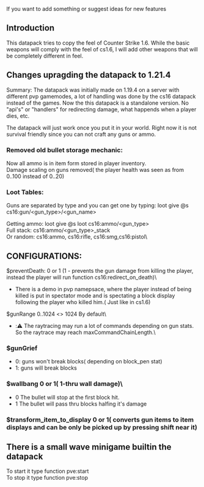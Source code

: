 If you want to add something or suggest ideas for new features

## Introduction
This datapack tries to copy the feel of Counter Strike 1.6.
While the basic weapons will comply with the feel of cs1.6, I will add other weapons that will be completely different in feel.

## Changes upragding the datapack to 1.21.4
Summary:
The datapack was initially made on 1.19.4 on a server with different pvp gamemodes, a lot of handling was done by the cs16 datapack instead of the games.
Now the this datapack is a standalone version. No "api's" or "handlers" for redirecting damage, what happends when a player dies, etc.

The datapack will just work once you put it in your world. Right now it is not survival friendly since you can not craft any guns or ammo.

### Removed old bullet storage mechanic:
Now all ammo is in item form stored in player inventory.\
Damage scaling on guns removed( the player health was seen as from 0..100 instead of 0..20)

### Loot Tables:
Guns are separated by type and you can get one by typing:
loot give @s cs16:gun/<gun_type>/<gun_name>

Getting ammo:
loot give @s loot cs16:ammo/<gun_type>\
Full stack: cs16:ammo/<gun_type>_stack\
Or random: cs16:ammo, cs16:rifle, cs16:smg,cs16:pistol\

## CONFIGURATIONS:
$preventDeath: 0 or 1 (1 - prevents the gun damage from killing the player, instead the player will run function cs16:redirect_on_death)\
- There is a demo in pvp namepsace, where the player instead of being killed is put in spectator mode and is spectating a block display following the player who killed him.( Just like in cs1.6)

$gunRange 0..1024 <> 1024 By default\
- :⚠️ The raytracing may run a lot of commands depending on gun stats. So the raytrace may reach maxCommandChainLength.\
### $gunGrief
- 0: guns won't break blocks( depending on block_pen stat)
- 1: guns will break blocks
### $wallbang 0 or 1( 1-thru wall damage)\
- 0 The bullet will stop at the first block hit.
- 1 The bullet will pass thru blocks halfing it's damage
### $transform_item_to_display 0 or 1( converts gun items to item displays and can be only be picked up by pressing shift near it)

## There is a small wave minigame builtin the datapack

To start it type function pve:start\
To stop it type function pve:stop
